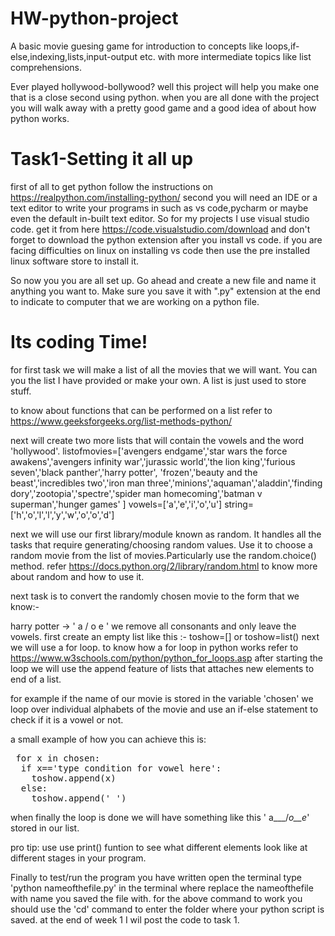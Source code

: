 # HW-python-project
A basic movie guesing game for introduction to concepts like loops,if-else,indexing,lists,input-output etc. with more intermediate topics like list comprehensions.

Ever played hollywood-bollywood? well this project will help you make one that is a close second using python.
when you are all done with the project you will walk away with a pretty good game and a good idea of about how python works.

# Task1-Setting it all up

first of all to get python follow the instructions on https://realpython.com/installing-python/
second you will need an IDE or a text editor to write your programs in such as vs code,pycharm or maybe even the default in-built text editor. 
So for my projects I use visual studio code. get it from here https://code.visualstudio.com/download 
and don't forget to download the python extension after you install vs code.
if you are facing difficulties on linux on installing vs code then use the pre installed linux software store to install it.

So now you you are all set up. Go ahead and create a new file and name it anything you want to.
Make sure you save it with ".py" extension at the end to indicate to computer that we are working on a python file.

# Its coding Time!
for first task we will make a list of all the movies that we will want. You can you the list I have provided or make your own.
A list is just used to store stuff.

to know about functions that can be performed on a list refer to https://www.geeksforgeeks.org/list-methods-python/

next will create two more lists that will contain the vowels and the word 'hollywood'.
listofmovies=['avengers endgame','star wars the force awakens','avengers infinity war','jurassic world','the lion king','furious seven','black panther','harry potter',
'frozen','beauty and the beast','incredibles two','iron man three','minions','aquaman','aladdin','finding dory','zootopia','spectre','spider man homecoming','batman v superman','hunger games'
]
vowels=['a','e','i','o','u']
string=['h','o','l','l','y','w','o','o','d']

next we will use our first library/module known as random. It handles all the tasks that require generating/choosing random values.
Use it to choose a random movie from the list of movies.Particularly use the random.choice() method.
refer https://docs.python.org/2/library/random.html to know more about random and how to use it.

next task is to convert the randomly chosen movie to the form that we know:-

harry potter ->  ' a   / o  e '
we remove all consonants and only leave the vowels.
first create an empty list like this :-
toshow=[] or toshow=list()
next we will use a for loop.
to know how a for loop in python works refer to https://www.w3schools.com/python/python_for_loops.asp
after starting the loop we will use the append feature of lists that attaches new elements to end of a list.

for example if the name of our movie is stored in the variable 'chosen'
we loop over individual alphabets of the movie and use an if-else statement to check if it is a vowel or not.

a small example of how you can achieve this is:
<pre> for x in chosen:
  if x=='type condition for vowel here':
    toshow.append(x)
  else:
    toshow.append('_')</pre>
 when finally the loop is done we will have something like this ' a___/_o__e_' stored in our list. 
 
 pro tip: use use print() funtion to see what different elements look like at different stages in your program.
 
Finally to test/run the program you have written open the terminal type 'python nameofthefile.py' in the terminal where replace the nameofthefile with name you saved the file with.
for the above command to work you should use the 'cd' command to enter the folder where your python script is saved.
at the end of week 1 I wil post the code to task 1.

